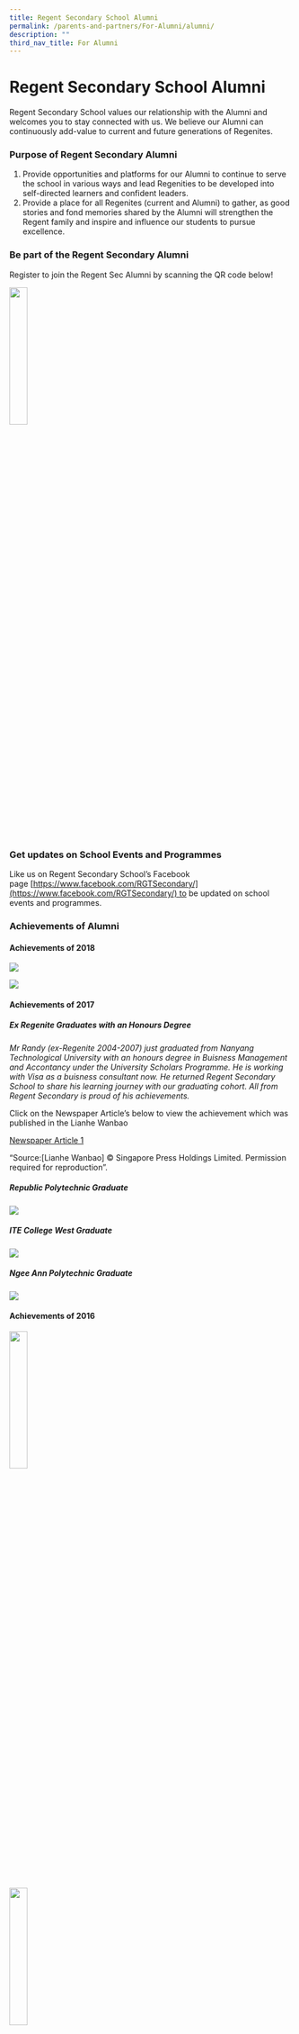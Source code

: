 ```yaml
---
title: Regent Secondary School Alumni
permalink: /parents-and-partners/For-Alumni/alumni/
description: ""
third_nav_title: For Alumni
---
```

Regent Secondary School Alumni
==============================

Regent Secondary School values our relationship with the Alumni and welcomes you to stay connected with us. We believe our Alumni can continuously add-value to current and future generations of Regenites.

### **Purpose of Regent Secondary Alumni**

1.  Provide opportunities and platforms for our Alumni to continue to serve the school in various ways and lead Regenities to be developed into self-directed learners and confident leaders.
2.  Provide a place for all Regenites (current and Alumni) to gather, as good stories and fond memories shared by the Alumni will strengthen the Regent family and inspire and influence our students to pursue excellence.

### **Be part of the Regent Secondary Alumni**

Register to join the Regent Sec Alumni by scanning the QR code below!

<img src="/images/Alumni_QR-300x300.png" 
     style="width:25%">
		 
### **Get updates on School Events and Programmes**

Like us on Regent Secondary School’s Facebook page [https://www.facebook.com/RGTSecondary/](https://www.facebook.com/RGTSecondary/) to be updated on school events and programmes.

### **Achievements of Alumni**
#### **Achievements of 2018**

![](/images/37370425_1945674552155539_8707109778100322304_n.jpg)

![](/images/Siddiq-Amsyar_Regent.jpg)

#### **Achievements of 2017**

##### **Ex Regenite Graduates with an Honours Degree**


_Mr Randy (ex-Regenite 2004-2007) just graduated from Nanyang Technological University with an honours degree in Buisness Management and Accontancy under the University Scholars Programme. He is working with Visa as a buisness consultant now. He returned Regent Secondary School to share his learning journey with our graduating cohort. All from Regent Secondary is proud of his achievements._

Click on the Newspaper Article’s below to view the achievement which was published in the Lianhe Wanbao

[Newspaper Article 1](/files/Randy.pdf)

“Source:\[Lianhe Wanbao\] © Singapore Press Holdings Limited. Permission required for reproduction”.

##### Republic Polytechnic Graduate 
![](/images/RP-Grad-Former_12_09_17-e1505192740467.png)

##### ITE College West Graduate
![](/images/Nurul-Eriyanie-Mohd-Nazri.png)

##### Ngee Ann Polytechnic Graduate
![](/images/image001.jpg)

#### **Achievements of 2016**

<img src="/images/Siti-zaliha-bte.jpeg" 
     style="width:25%">
		 
<img src="/images/lim-xin-ying-1.jpeg" 
     style="width:25%">

<img src="/images/republic-poly.jpeg" 
     style="width:25%">

*   Siti Zaliha Binte Othman with a Diploma a Chemical & Pharmaceutical Technology
*   Lim Xin Ying Shirlyn with Diploma in Business Informatics
*   Amanda Ho Qin Yi with Diploma in Supply Chain Management, Republic Award
*   Lee tin Hwee with Diploma in Biomedical Sciences, Polytechnic Foundation Programe Scholarship
*   Max Pang Liang Hui with Diploma in Interactive and Digital Media, Diploma Prize
*   Ang Wei Sheng graduated with a Diploma in Manufacturing Engineering and is the proud recipient of the Siemens Award for Outstanding Project Work
*   Edmund Chen Chye Chai graduated with a Diploma in Motion Graphics & Broadcast Design and is the proud recipient of the Calyon Creativity Award
*   Rachael Lum Hui Ting graduated with a Diploma in Motion Graphics & Broadcast Design and is the proud recipient of the Lee Hsien Loong Award, Infinite Frameworks Gold Medal and Infinite Frameworks Award for Outstanding Project Work (MGBD)
*   Lee Hsien Loong Award presented to Rachael Lum Hui Ting

![](/images/rachel-768x768.jpg)

(video need to be uploaded on YT)

Edmund Ang Jun Yan studied Diploa of Material Science (School of Applied Science) and has awarded Republic Award

![](/images/Edmund-ang.jpg)
[https://www.rp.edu.sg/](https://www.rp.edu.sg/)

#### **Achievements of 2015**

![](/images/2015-RP.jpg)

#### **Achievements of 2014**

Nanyang Polytechnic

Outstanding Graduands 2014

*   **Jonathan Lian Junwen**  
    _Diploma In Sports & Wellness Management_  
    The Singapore Sports Council Bronze Medal
*   **Tay Guek Cheng Sandra**  
    Diploma In Visual Communication_Starlite Silver Medal
*   **Wang Chenhao**  
    Diploma In Biomedical Engineering_Bd Medical Bronze Medal
*   **Wynne Celina Effendy**  
    Diploma In Digital Visual Effects_Lucasfilm Singapore Silver Medal

#### **Achievements of 2013**

![](/images/Gradposter2013-regent-758x1024.jpg)

![](/images/123.png)

#### **Achievements of 2012**

![](/images/alumni_banner.jpg)

<img src="/images/sg_poly.jpg" 
     style="width:50%">
		 
##### **Lim Hong Yi**

Diploma in Maritime Transportation Management

Singapore Shipping Association Prize

Diploma with Merit

##### **Yong Lynn**

Diploma in Financial Informatics

Diploma with Merit

KS Energy Prize


<img src="/images/ngee_ann_poly.jpg" 
     style="width:50%">
		 
##### **Adelle Ong Fang Min**

Diploma in Early Childhood Education

Diploma with Merit

PAP Community Foundation Prize

Diploma Plus: Certificate in Business

#### **Michelle Chan Shu Hui**

Diploma in Chinese Media & Communication

Diploma with Merit

Threesixzero Production Prize

<img src="/images/ny_poly.jpg" 
     style="width:50%">
		 
##### **Nora Fong Jianyi**

Diploma in Industrial Design

Scanteak Award for Outstanding Project Work

![](/images/alumni-nyp-2.jpg)

<img src="/images/ajc.jpg" 
     style="width:50%">
		 
##### **Toh Yi An**

GCE A Levels – 5 Distinctions

		 
<img src="/images/jjc.jpg" 
     style="width:50%">

##### **Toh Yong Hung**

NTU College Scholarship

### **Our Successful Students**

![](/images/successful-student-1.png)
![](/images/successful-student-2.png)
![](/images/successful-student-3.png)
![](/images/successful-student-4.png)
![](/images/successful-student-5.png)
![](/images/successful-student-6.png)
![](/images/successful-student-7.png)
![](/images/successful-student-8.png)
![](/images/successful-student-9.png)
![](/images/successful-student-10.png)
![](/images/successful-student-11.png)
![](/images/successful-student-12.png)
![](/images/successful-student-13.png)
![](/images/successful-student-14.png)
![](/images/successful-student-15.png)
![](/images/successful-student-16.png)
![](/images/successful-student-17.png)
![](/images/successful-student-18.png)